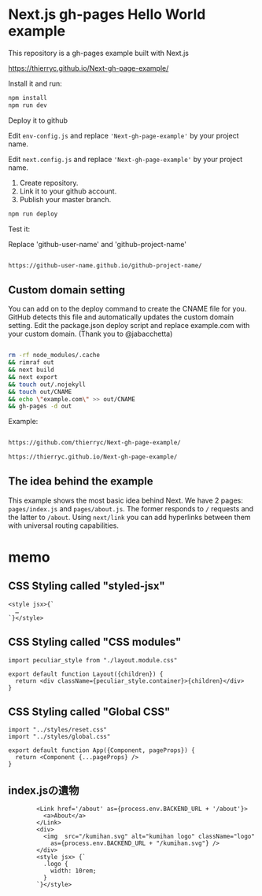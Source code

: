 # Next.js gh-pages Hello World example

This repository is a gh-pages example built with Next.js

https://thierryc.github.io/Next-gh-page-example/

Install it and run:

```bash
npm install
npm run dev
```

Deploy it to github

Edit ```env-config.js``` and replace ```'Next-gh-page-example'``` by your project name.

Edit ```next.config.js``` and replace ```'Next-gh-page-example'``` by your project name.

1. Create repository.
2. Link it to your github account.
3. Publish your master branch.

```bash
npm run deploy
```

Test it:

Replace 'github-user-name' and 'github-project-name'

```bash

https://github-user-name.github.io/github-project-name/

```

## Custom domain setting

You can add on to the deploy command to create the CNAME file for you. GitHub detects this file and automatically updates the custom domain setting. Edit the package.json deploy script and replace example.com with your custom domain. (Thank you to @jabacchetta)

```bash

rm -rf node_modules/.cache 
&& rimraf out 
&& next build 
&& next export 
&& touch out/.nojekyll 
&& touch out/CNAME
&& echo \"example.com\" >> out/CNAME
&& gh-pages -d out

```

Example:

```bash

https://github.com/thierryc/Next-gh-page-example/

https://thierryc.github.io/Next-gh-page-example/

```


## The idea behind the example

This example shows the most basic idea behind Next. We have 2 pages: `pages/index.js` and `pages/about.js`. The former responds to `/` requests and the latter to `/about`. Using `next/link` you can add hyperlinks between them with universal routing capabilities.


# memo

## CSS Styling called "styled-jsx"

```
<style jsx>{`
  …
`}</style>
```

## CSS Styling called "CSS modules"

```
import peculiar_style from "./layout.module.css"

export default function Layout({children}) {
  return <div className={peculiar_style.container}>{children}</div>
}
```

## CSS Styling called "Global CSS"

```
import "../styles/reset.css"
import "../styles/global.css"

export default function App({Component, pageProps}) {
  return <Component {...pageProps} />
}
```

## index.jsの遺物

```
        <Link href='/about' as={process.env.BACKEND_URL + '/about'}>
          <a>About</a>
        </Link>
        <div>
          <img  src="/kumihan.svg" alt="kumihan logo" className="logo"
            as={process.env.BACKEND_URL + "/kumihan.svg"} />
        </div>
        <style jsx> {`
          .logo {
            width: 10rem;
          }
        `}</style>

```